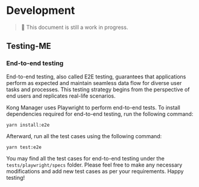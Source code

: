 # Development

> 🚧 This document is still a work in progress.

## Testing-ME

### End-to-end testing

End-to-end testing, also called E2E testing, guarantees that applications perform as expected and maintain seamless data flow for diverse user tasks and processes. This testing strategy begins from the perspective of end users and replicates real-life scenarios.

Kong Manager uses Playwright to perform end-to-end tests. To install dependencies required for end-to-end testing, run the following command:

```shell
yarn install:e2e
```

Afterward, run all the test cases using the following command:

```shell
yarn test:e2e
```

You may find all the test cases for end-to-end testing under the `tests/playwright/specs` folder. Please feel free to make any necessary modifications and add new test cases as per your requirements. Happy testing!
